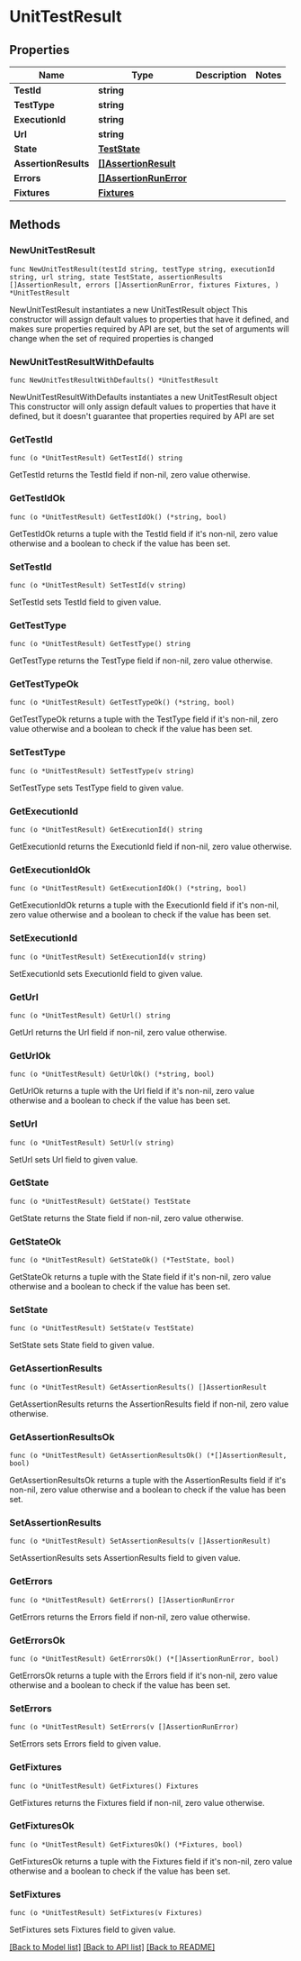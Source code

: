 # UnitTestResult

## Properties

Name | Type | Description | Notes
------------ | ------------- | ------------- | -------------
**TestId** | **string** |  | 
**TestType** | **string** |  | 
**ExecutionId** | **string** |  | 
**Url** | **string** |  | 
**State** | [**TestState**](TestState.md) |  | 
**AssertionResults** | [**[]AssertionResult**](AssertionResult.md) |  | 
**Errors** | [**[]AssertionRunError**](AssertionRunError.md) |  | 
**Fixtures** | [**Fixtures**](Fixtures.md) |  | 

## Methods

### NewUnitTestResult

`func NewUnitTestResult(testId string, testType string, executionId string, url string, state TestState, assertionResults []AssertionResult, errors []AssertionRunError, fixtures Fixtures, ) *UnitTestResult`

NewUnitTestResult instantiates a new UnitTestResult object
This constructor will assign default values to properties that have it defined,
and makes sure properties required by API are set, but the set of arguments
will change when the set of required properties is changed

### NewUnitTestResultWithDefaults

`func NewUnitTestResultWithDefaults() *UnitTestResult`

NewUnitTestResultWithDefaults instantiates a new UnitTestResult object
This constructor will only assign default values to properties that have it defined,
but it doesn't guarantee that properties required by API are set

### GetTestId

`func (o *UnitTestResult) GetTestId() string`

GetTestId returns the TestId field if non-nil, zero value otherwise.

### GetTestIdOk

`func (o *UnitTestResult) GetTestIdOk() (*string, bool)`

GetTestIdOk returns a tuple with the TestId field if it's non-nil, zero value otherwise
and a boolean to check if the value has been set.

### SetTestId

`func (o *UnitTestResult) SetTestId(v string)`

SetTestId sets TestId field to given value.


### GetTestType

`func (o *UnitTestResult) GetTestType() string`

GetTestType returns the TestType field if non-nil, zero value otherwise.

### GetTestTypeOk

`func (o *UnitTestResult) GetTestTypeOk() (*string, bool)`

GetTestTypeOk returns a tuple with the TestType field if it's non-nil, zero value otherwise
and a boolean to check if the value has been set.

### SetTestType

`func (o *UnitTestResult) SetTestType(v string)`

SetTestType sets TestType field to given value.


### GetExecutionId

`func (o *UnitTestResult) GetExecutionId() string`

GetExecutionId returns the ExecutionId field if non-nil, zero value otherwise.

### GetExecutionIdOk

`func (o *UnitTestResult) GetExecutionIdOk() (*string, bool)`

GetExecutionIdOk returns a tuple with the ExecutionId field if it's non-nil, zero value otherwise
and a boolean to check if the value has been set.

### SetExecutionId

`func (o *UnitTestResult) SetExecutionId(v string)`

SetExecutionId sets ExecutionId field to given value.


### GetUrl

`func (o *UnitTestResult) GetUrl() string`

GetUrl returns the Url field if non-nil, zero value otherwise.

### GetUrlOk

`func (o *UnitTestResult) GetUrlOk() (*string, bool)`

GetUrlOk returns a tuple with the Url field if it's non-nil, zero value otherwise
and a boolean to check if the value has been set.

### SetUrl

`func (o *UnitTestResult) SetUrl(v string)`

SetUrl sets Url field to given value.


### GetState

`func (o *UnitTestResult) GetState() TestState`

GetState returns the State field if non-nil, zero value otherwise.

### GetStateOk

`func (o *UnitTestResult) GetStateOk() (*TestState, bool)`

GetStateOk returns a tuple with the State field if it's non-nil, zero value otherwise
and a boolean to check if the value has been set.

### SetState

`func (o *UnitTestResult) SetState(v TestState)`

SetState sets State field to given value.


### GetAssertionResults

`func (o *UnitTestResult) GetAssertionResults() []AssertionResult`

GetAssertionResults returns the AssertionResults field if non-nil, zero value otherwise.

### GetAssertionResultsOk

`func (o *UnitTestResult) GetAssertionResultsOk() (*[]AssertionResult, bool)`

GetAssertionResultsOk returns a tuple with the AssertionResults field if it's non-nil, zero value otherwise
and a boolean to check if the value has been set.

### SetAssertionResults

`func (o *UnitTestResult) SetAssertionResults(v []AssertionResult)`

SetAssertionResults sets AssertionResults field to given value.


### GetErrors

`func (o *UnitTestResult) GetErrors() []AssertionRunError`

GetErrors returns the Errors field if non-nil, zero value otherwise.

### GetErrorsOk

`func (o *UnitTestResult) GetErrorsOk() (*[]AssertionRunError, bool)`

GetErrorsOk returns a tuple with the Errors field if it's non-nil, zero value otherwise
and a boolean to check if the value has been set.

### SetErrors

`func (o *UnitTestResult) SetErrors(v []AssertionRunError)`

SetErrors sets Errors field to given value.


### GetFixtures

`func (o *UnitTestResult) GetFixtures() Fixtures`

GetFixtures returns the Fixtures field if non-nil, zero value otherwise.

### GetFixturesOk

`func (o *UnitTestResult) GetFixturesOk() (*Fixtures, bool)`

GetFixturesOk returns a tuple with the Fixtures field if it's non-nil, zero value otherwise
and a boolean to check if the value has been set.

### SetFixtures

`func (o *UnitTestResult) SetFixtures(v Fixtures)`

SetFixtures sets Fixtures field to given value.



[[Back to Model list]](../README.md#documentation-for-models) [[Back to API list]](../README.md#documentation-for-api-endpoints) [[Back to README]](../README.md)



